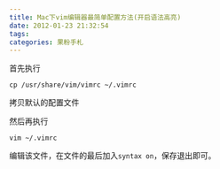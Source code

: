 ```yaml
---
title: Mac下vim编辑器最简单配置方法(开启语法高亮)
date: 2012-01-23 21:32:54
tags:
categories: 果粉手札
---
```


首先执行

```
cp /usr/share/vim/vimrc ~/.vimrc
```

拷贝默认的配置文件

然后再执行

```
vim ~/.vimrc
```

编辑该文件，在文件的最后加入`syntax on`，保存退出即可。
